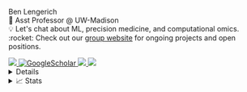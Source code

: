 </p>
Ben Lengerich <br/>
📖 Asst Professor @ UW-Madison
 <br/>
💡 Let's chat about ML, precision medicine, and computational omics.
<br/>
:rocket: Check out our <a href="https://lengerichlab.github.io/">group website</a> for ongoing projects and open positions.
</p>

<a href="https://web.mit.edu/~blengeri/www/">
    <img src="https://img.shields.io/badge/Website-MIT-red?style=flat-square">
</a>
<a href='https://scholar.google.com/citations?user=a1Ck1CMAAAAJ' target="_blank">
    <img alt='GoogleScholar' src='https://img.shields.io/badge/Scholar-100000?style=flat&logo=GoogleScholar&logoColor=white&&color=0181FF'>
</a>
<a href="https://www.linkedin.com/in/benlengerich/">
    <img src="https://img.shields.io/badge/-Linkedin-blue?style=flat-square&logo=linkedin">
</a>
<a href="https://pypi.org/user/blengerich/">
    <img src="https://img.shields.io/badge/PyPi-blengerich-blue?style=flat-square&logo=pypi&logoColor=white">
</a>
<br/>

<details>
### Open-Source Research Projects

<table>

<tr><th>Libraries and Utilities</th></tr>
<tr><td>

| Library | Description
|--|--|
| [Contextualized.ML](https://github.com/cnellington/contextualized) [![PyPi](https://img.shields.io/badge/PyPi-black?style=flat-square&logo=pypi)](https://pypi.org/project/contextualized-ml/) | Heterogeneous ML models for context-specific inference ![PyTorch](https://img.shields.io/badge/PyTorch-black?style=flat-square&logo=pytorch) |
| [scContextualized.ML](https://github.com/blengerich/scContextualized) | Tools for applying Contextualized.ML to single-cell analysis |
| [clEHRity](https://github.com/blengerich/clEHRity) [![PyPi](https://img.shields.io/badge/PyPi-black?style=flat-square&logo=pypi)](https://pypi.org/project/clehrity/) |  Automated deconfounding for EHRs |
| [gam_purification](https://github.com/blengerich/gam_purification) [![PyPi](https://img.shields.io/badge/PyPi-black?style=flat-square&logo=pypi)](https://pypi.org/project/gam_purification/) | Utilities for Purifying Generalized Additive Models |
| [ebm_utils](https://github.com/blengerich/ebm_utils) [![PyPi](https://img.shields.io/badge/PyPi-black?style=flat-square&logo=pypi)](https://pypi.org/project/ebm_utils/) | Utilities for Explainable Boosting Machines |
| [my_twilio](https://github.com/blengerich/my_twilio) | Simple utility to text myself when ML training is finished |
| [GO_Translator](https://github.com/blengerich/GO_Translator) | Simple utiltiy for handling GO Terms in Python |

</td></tr>
<tr><th>Compilations and Resources</th></tr>
<tr><td>

|Title | Description | 
|--|--|
| [CompBio Datasets for ML](https://github.com/blengerich/CompBioDatasetsForMachineLearning) | A list of compbio datasets for ML |
| [ConferenceCountdown](https://github.com/blengerich/ConferenceCountdown) | Webpage used to countdown time until ML/Compbio conference deadlines |
| [SnareSeq](https://github.com/blengerich/SnareSeq) | A preprocessed version of Snare-seq data |
| [Best Practices](https://github.com/blengerich/Best_Practices) | A collection of best practices for CS/ML phd students |
| [Basic Python Repo](https://github.com/blengerich/BasicRepoPython) | A basic repo for Python projects |
</td></tr>

<tr><th>Papers and Experiments</th></tr>
<tr><td>

| Title | Paper(s) | Repo |
|--|--|--|
| Death by Round Numbers and Sharp Thresholds | [[Medrxiv 2022]](https://www.medrxiv.org/content/10.1101/2022.04.30.22274520v1) | [Code](https://github.com/blengerich/DeathByRoundNumbers) |
| Automated interpretable discovery of heterogeneous treatment... | [[JBI 2022]](https://www.sciencedirect.com/science/article/pii/S1532046422001022) | [Code](https://github.com/blengerich/ContextualGAM) |
| Dropout as a Regularizer of Interaction Effects | [[AISTATS 2022]](https://proceedings.mlr.press/v151/lengerich22a.html) | [Code](https://github.com/blengerich/Dropout_Interactions) |
| Neural Additive Models: Interpretable ML with Neural Nets | [[NeurIPS 2021]](https://proceedings.neurips.cc/paper/2021/hash/251bd0442dfcc53b5a761e050f8022b8-Abstract.html) | [Code](https://neural-additive-models.github.io/) | 
| NOTMAD: Estimating Bayesian Networks with Sample-Specific Structures... | [[Arxiv 2021]](https://arxiv.org/abs/2111.01104) | [Code](https://github.com/cnellington/contextualized) |
| Purifying Interaction Effects with the Functional ANOVA | [[AISTATS 2020]](http://proceedings.mlr.press/v108/lengerich20a.html) | [Code](https://github.com/blengerich/gam_purification) |
| Disentangling Increased Testing from Covid-19 Epidemic Spread | [[Medrxiv 2020]](https://www.medrxiv.org/content/10.1101/2020.07.09.20141762v1) | [Code](https://github.com/blengerich/Covid19-LatentCases) |
| Discriminative Subtyping of Lung Cancers from Histopathology Images... | [[Medrxiv 2020]](https://www.medrxiv.org/content/10.1101/2020.06.25.20140053v1) | [Code](https://github.com/slabbaki/discriminative-subtyping) |
| Differential Principal Components Analysis | [[Biorxiv 2019]](https://www.biorxiv.org/content/10.1101/545798v1.abstract) | [Code](https://github.com/blengerich/drpca) |
| Precision Lasso: Accounting for Correlations and Linear Dependencies... | [[Bioinformatics 2018]](https://academic.oup.com/bioinformatics/article/35/7/1181/5089232?ref=https://giter.site) | [Code](https://github.com/HaohanWang/thePrecisionLasso) |
| Retrofitting Distributional Embedding to Knowledge Graphs... | [[COLING 2018]](https://arxiv.org/abs/1708.00112) | [Code](https://github.com/roamanalytics/roamresearch/tree/master/Papers/Retrofitting) |
| Personalized Regression | [[NeurIPS 2019]](https://proceedings.neurips.cc/paper/2019/hash/52d2752b150f9c35ccb6869cbf074e48-Abstract.html), [[ISMB 2018]](https://academic.oup.com/bioinformatics/article/34/13/i178/5045771) | [Code](https://github.com/blengerich/Personalized_Regression) |
</td></tr>


</td></tr>
</table>
</details>

<details>
<summary>📈 Stats</summary>
<br>
My Github Stats

![](http://github-profile-summary-cards.vercel.app/api/cards/profile-details?username=blengerich&theme=moonlight) 

![](http://github-profile-summary-cards.vercel.app/api/cards/repos-per-language?username=blengerich&theme=moonlight) 
![](http://github-profile-summary-cards.vercel.app/api/cards/most-commit-language?username=blengerich&theme=moonlight)
